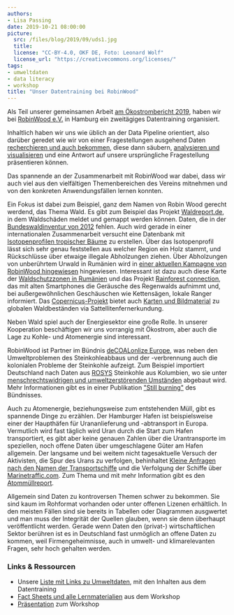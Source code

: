 ```yaml
---
authors:
- Lisa Passing
date: 2019-10-21 08:00:00
picture:
  src: /files/blog/2019/09/uds1.jpg
  title:
  license: "CC-BY-4.0, OKF DE, Foto: Leonard Wolf"
  license_url: "https://creativecommons.org/licenses/"
tags:
- umweltdaten
- data literacy
- workshop
title: "Unser Datentraining bei RobinWood"
---
```


Als Teil unserer gemeinsamen Arbeit [am Ökostrombericht 2019](https://rfcx.org/), haben wir bei [RobinWood e.V.](https://www.robinwood.de) in Hamburg ein zweitägiges Datentraining organisiert.

Inhaltlich haben wir uns wie üblich an der Data Pipeline orientiert, also darüber geredet wie wir von einer Fragestellungen ausgehend Daten [recherchieren und auch bekommen](https://datenschule.de/blog/2019/09/DS-rueckblick-workshop-umweltdaten-suchen/), diese dann säubern, [analysieren und visualisieren](https://datenschule.de/blog/2019/10/DS-Die-Magie-der-Pivot-Tabellen/) und eine Antwort auf unsere ursprüngliche Fragestellung präsentieren können.

Das spannende an der Zusammenarbeit mit RobinWood war dabei, dass wir auch viel aus den vielfältigen Themenbereichen des Vereins mitnehmen und von den konkreten Anwendungsfällen lernen konnten.

Ein Fokus ist dabei zum Beispiel, ganz dem Namen von Robin Wood gerecht werdend, das Thema Wald. Es gibt zum Beispiel das Projekt [Waldreport.de](https://waldreport.de/), in dem Waldschäden meldet und gemappt werden können. Daten, die in der [Bundeswaldinventur von 2012](https://bwi.info/start.aspx?lang=de) fehlen.
Auch wird gerade in einer internationalen Zusammenarbeit versucht eine Datenbank mit [Isotopenprofilen tropischer Bäume](https://www.wwf.de/themen-projekte/waelder/waldvernichtung/rueckverfolgung-von-holz/) zu erstellen. Über das Isotopenprofil lässt sich sehr genau feststellen aus welcher Region ein Holz stammt, und Rückschlüsse über etwaige illegale Abholzungen ziehen. Über Abholzungen von unberührtem Urwald in Rumänien wird in [einer aktuellen Kampagne von RobinWood hingewiesen](https://www.robinwood.de/magazin/robin-wood-goes-romania) hingewiesen.
Interessant ist dazu auch diese Karte der [Waldschutzzonen in Rumänien](http://gis.rosilva.ro/) und das Projekt [Rainforest connection](https://rfcx.org/), das mit alten Smartphones die Geräusche des Regenwalds aufnimmt und, bei außergewöhnlichen Geschäuschen wie Kettensägen, lokale Ranger informiert. Das [Copernicus-Projekt](https://land.copernicus.eu/global/products/lc) bietet auch [Karten und Bildmaterial](https://lcviewer.vito.be/) zu globalen Waldbeständen via Sattellitenfernerkundung.

Neben Wald spiel auch der Energiesektor eine große Rolle. In unserer Kooperation beschäftigen wir uns vorrangig mit Ökostrom, aber auch die Lage zu Kohle- und Atomenergie sind interessant.

RobinWood ist Partner im Bündnis [deCOALonlize Europe](https://decoalonize-europe.net/de/), was neben den Umweltproblemen des Steinkohleabbaus und der -verbrennung auch die kolonialen Probleme der Steinkohle aufzeigt. Zum Beispiel importiert Deutschland nach Daten aus [ROSYS](https://rosys.dera.bgr.de/mapapps/resources/apps/rosys/index.html?lang=en#f_filter=RSD_IM_DialogToggleTool&f_view=application&send_RSD_IM=true&rohstoff_RSD_IM=175&kategorie_RSD_IM=113&jahr_RSD_IM=2014&land_RSD_IM=101&type_RSD_IM=amount&einheit_RSD_IM=5) Steinkohle aus Kolumbien, wo sie unter [menschrechtswidrigen und umweltzerstörenden Umständen](https://www.robinwood.de/pressemitteilungen/erneut-anti-kohle-protest-hamburg-moorburg) abgebaut wird. Mehr Informationen gibt es in einer Publikation ["Still burning"](https://decoalonize-europe.net/de/still-burning/) des Bündnisses.

Auch zu Atomenergie, beziehungsweise zum entstehenden Müll, gibt es spannende Dinge zu erzählen. Der Hamburger Hafen ist beispielsweise einer der Haupthäfen für Urananlieferung und -abtransport in Europa. Vermutlich wird fast täglich wird Uran durch die Start zum Hafen transportiert, es gibt aber keine genauen Zahlen über die Urantransporte im speziellen, noch offene Daten über umgeschlagene Güter am Hafen allgemein. Der langsame und bei weitem nicht tagesaktuelle Versuch der Aktivisten, die Spur des Urans zu verfolgen, behinhaltet [Kleine Anfragen nach den Namen der Transportschiffe](https://kleineanfragen.de/hamburg/21/2132-atomtransporte-durch-hamburg-iii) und die Verfolgung der Schiffe über [Marinetraffic.com](https://www.marinetraffic.com/en/ais/home/centerx:9.974/centery:53.520/zoom:12). Zum Thema und mit mehr Information gibt es den [Atommüllreport](https://www.atommuellreport.de/daten.html).

Allgemein sind Daten zu kontroversen Themen schwer zu bekommen. Sie sind kaum im Rohformat vorhanden oder unter offenen Lizenen erhältlich. In den meisten Fällen sind sie bereits in Tabellen oder Diagrammen ausgwertet und man muss der Integrität der Quellen glauben, wenn sie denn überhaupt veröffentlicht werden.
Gerade wenn Daten den (privat-) wirtschaftlichen Sektor berühren ist es in Deutschland fast unmöglich an offene Daten zu kommen, weil Firmengeheimnisse, auch in umwelt- und klimarelevanten Fragen, sehr hoch gehalten werden.


### Links & Ressourcen

- Unsere [Liste mit Links zu Umweltdaten](https://hackmd.okfn.de/S-5xUxzURReDAZcrda4AWQ), mit den Inhalten aus dem Datentraining<br>
- [Fact Sheets und alle Lernmaterialien](https://datenschule.de/lernmaterialien) aus dem Workshop <br>
- [Präsentation](/files/downloads/workshops/Datenschule_Workshop_Datentraining_RobinWood.pdf) zum Workshop
